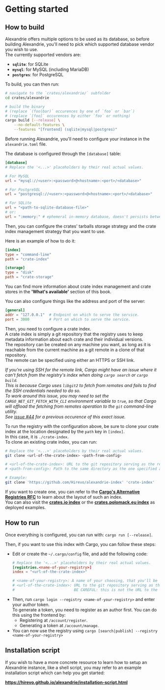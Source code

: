 Getting started
===============

How to build
------------

Alexandrie offers multiple options to be used as its database, so before building Alexandrie, you'll need to pick which supported database vendor you wish to use.  
The currently supported vendors are:

- **`sqlite`**: for SQLite
- **`mysql`**: for MySQL (including MariaDB)
- **`postgres`**: for PostgreSQL

To build, you can then run:

```bash
# navigate to the `crates/alexandrie/` subfolder
cd crates/alexandrie

# build the binary
# (replace `(foo|bar)` occurences by one of `foo` or `bar`)
# (replace `[foo]` occurences by either `foo` or nothing)
cargo build [--release] \
    --no-default-features \
    --features "[frontend] (sqlite|mysql|postgres)"
```

Before running Alexandrie, you'll need to configure your instance in the `alexandrie.toml` file.

The database is configured through the `[database]` table:

```toml
[database]
# Replace the '<...>' placeholders by their real actual values.

# For MySQL
url = "mysql://<user>:<password>@<hostname>:<port>/<database>"

# For PostgreSQL
url = "postgresql://<user>:<password>@<hostname>:<port>/<database>"

# For SQLite
url = "<path-to-sqlite-database-file>"
# or:
url = ":memory:" # ephemeral in-memory database, doesn't persists between restarts
```

Then, you can configure the crates' tarballs storage strategy and the crate index management strategy that you want to use.  

Here is an example of how to do it:

```toml
[index]
type = "command-line"
path = "crate-index"

[storage]
type = "disk"
path = "crate-storage"
```

You can find more information about crate index management and crate stores in the **'What's available'** section of this book.

You can also configure things like the address and port of the server:

```toml
[general]
addr = "127.0.0.1"  # Endpoint on which to serve the service.
port = 3000         # Port on which to serve the service.
```

Then, you need to configure a crate index.  
A crate index is simply a git repository that the registry uses to keep metadata information about each crate and their individual versions.  
The repository can be created on any machine you want, as long as it is reachable from the current machine as a git remote in a clone of that repository.  
The remote can be specified using either an HTTPS or SSH link.  

_If you're using SSH for the remote link, Cargo might have an issue where it can't fetch from the registry's index when doing `cargo search` or `cargo build`._  
_This is because Cargo uses `libgit2` to fetch from remotes and fails to find the SSH credentials needed to do so._  
_To work around this issue, you may need to set the `CARGO_NET_GIT_FETCH_WITH_CLI` environment variable to `true`, so that Cargo will offload the fetching from remotes operation to the `git` command-line utility._  
_See [issue #44](https://github.com/Hirevo/alexandrie/issues/44) for a previous occurence of this exact issue._  

To run the registry with the configuration above, be sure to clone your crate index at the location designated by the `path` key in `[index]`.  
In this case, it is `./crate-index`.  
To clone an existing crate index, you can run:

```bash
# Replace the '<...>' placeholders by their real actual values.
git clone <url-of-the-crate-index> <path-from-config>

# <url-of-the-crate-index>: URL to the git repository serving as the registry's crate index.
# <path-from-config>: Path to the same directory as the one specified as `index.path` in the `alexandrie.toml`.

# Example:
git clone 'https://github.com/Hirevo/alexandrie-index' 'crate-index'
```

If you want to create one, you can refer to the [**Cargo's Alternative Registries RFC**][Cargo's Alternative Registries RFC] to learn about the layout of such an index.  
You can also visit the [**crates.io index**][crates.io index] or the [**crates.polomack.eu index**][crates.polomack.eu index] as deployed examples.  

[Cargo's Alternative Registries RFC]: https://github.com/rust-lang/rfcs/blob/master/text/2141-alternative-registries.md#registry-index-format-specification
[crates.io index]: https://github.com/rust-lang/crates.io-index
[crates.polomack.eu index]: https://github.com/Hirevo/alexandrie-index

How to run
----------

Once everything is configured, you can run with: `cargo run [--release]`.

Then, if you want to use this index with Cargo, you can follow these steps:

- Edit or create the `~/.cargo/config` file, and add the following code:
  ```toml
  # Replace the '<...>' placeholders by their real actual values.
  [registries.<name-of-your-registry>]
  index = "<url-of-the-crate-index>"

  # <name-of-your-registry>: A name of your choosing, that you'll be using to refer to it in `cargo` commands.
  # <url-of-the-crate-index>: URL to the git repository serving as the registry's crate index.
  #                           BE CAREFUL: this is not the URL to the registry's API or frontend.
  ```
- Then, run `cargo login --registry <name-of-your-registry>` and enter your author token.  
  To generate a token, you need to register as an author first.
  You can do this using the frontend by:
  - Registering at `/account/register`.
  - Generating a token at `/account/manage`.
- You can now use the registry using `cargo [search|publish] --registry <name-of-your-registry>`

Installation script
-------------------

If you wish to have a more concrete resource to learn how to setup an Alexandrie instance, like a shell script, you may refer to an example installation script which can help you get started:

**<https://hirevo.github.io/alexandrie/installation-script.html>**
